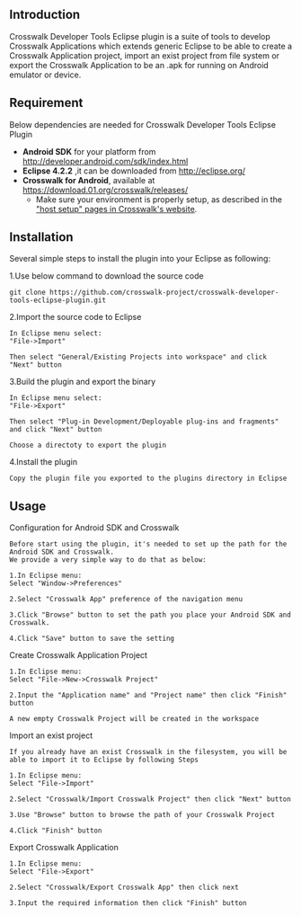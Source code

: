 ## Introduction ##

Crosswalk Developer Tools Eclipse plugin is a suite of tools to develop Crosswalk Applications which extends generic Eclipse to be able to create a Crosswalk Application project, import an exist project from file system or export the Crosswalk Application to be an .apk for running on Android emulator or device.

## Requirement ##
Below dependencies are needed for Crosswalk Developer Tools Eclipse Plugin

*   **Android SDK** for your platform from http://developer.android.com/sdk/index.html
*   **Eclipse 4.2.2** ,it can be downloaded from http://eclipse.org/ 
*   **Crosswalk for Android**, available at https://download.01.org/crosswalk/releases/
    * Make sure your environment is properly setup, as described in the ["host setup" pages in Crosswalk's website](https://crosswalk-project.org/documentation/getting_started.html).

## Installation ##
Several simple steps to install the plugin into your Eclipse as following:

1.Use below command to download the source code

    git clone https://github.com/crosswalk-project/crosswalk-developer-tools-eclipse-plugin.git

2.Import the source code to Eclipse

    In Eclipse menu select:
    "File->Import"
    
    Then select "General/Existing Projects into workspace" and click "Next" button

3.Build the plugin and export the binary

    In Eclipse menu select:
    "File->Export"
    
    Then select "Plug-in Development/Deployable plug-ins and fragments" and click "Next" button

    Choose a directoty to export the plugin

4.Install the plugin

    Copy the plugin file you exported to the plugins directory in Eclipse

## Usage ##

Configuration for Android SDK and Crosswalk
 
    Before start using the plugin, it's needed to set up the path for the Android SDK and Crosswalk.
    We provide a very simple way to do that as below:
    
    1.In Eclipse menu:
    Select "Window->Preferences"
    
    2.Select "Crosswalk App" preference of the navigation menu

    3.Click "Browse" button to set the path you place your Android SDK and Crosswalk.
    
    4.Click "Save" button to save the setting

Create Crosswalk Application Project

    1.In Eclipse menu:
    Select "File->New->Crosswalk Project"

    2.Input the "Application name" and "Project name" then click "Finish" button
    
    A new empty Crosswalk Project will be created in the workspace

Import an exist project
    
    If you already have an exist Crosswalk in the filesystem, you will be able to import it to Eclipse by following Steps
   
    1.In Eclipse menu:
    Select "File->Import"
    
    2.Select "Crosswalk/Import Crosswalk Project" then click "Next" button

    3.Use "Browse" button to browse the path of your Crosswalk Project
    
    4.Click "Finish" button 

Export Crosswalk Application

    1.In Eclipse menu:
    Select "File->Export"

    2.Select "Crosswalk/Export Crosswalk App" then click next

    3.Input the required information then click "Finish" button

